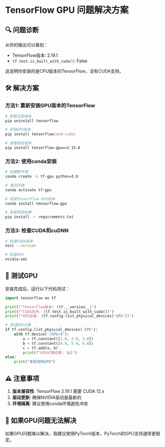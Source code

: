 # TensorFlow GPU 问题解决方案

## 🔍 问题诊断

从你的输出可以看到：
- TensorFlow版本: 2.19.1
- `tf.test.is_built_with_cuda()`: False

这说明你安装的是CPU版本的TensorFlow，没有CUDA支持。

## 🛠️ 解决方案

### 方法1: 重新安装GPU版本的TensorFlow

```bash
# 卸载当前版本
pip uninstall tensorflow

# 安装GPU版本
pip install tensorflow[and-cuda]

# 或者指定版本
pip install tensorflow-gpu==2.15.0
```

### 方法2: 使用conda安装

```bash
# 创建新环境
conda create -n tf-gpu python=3.9

# 激活环境
conda activate tf-gpu

# 安装TensorFlow GPU版本
conda install tensorflow-gpu

# 安装其他依赖
pip install -r requirements.txt
```

### 方法3: 检查CUDA和cuDNN

```bash
# 检查CUDA版本
nvcc --version

# 检查GPU
nvidia-smi
```

## 🧪 测试GPU

安装完成后，运行以下代码测试：

```python
import tensorflow as tf

print(f"TensorFlow版本: {tf.__version__}")
print(f"CUDA支持: {tf.test.is_built_with_cuda()}")
print(f"GPU设备: {tf.config.list_physical_devices('GPU')}")

# 测试GPU计算
if tf.config.list_physical_devices('GPU'):
    with tf.device('/GPU:0'):
        a = tf.constant([1.0, 2.0, 3.0])
        b = tf.constant([4.0, 5.0, 6.0])
        c = tf.add(a, b)
        print(f"GPU计算结果: {c}")
else:
    print("未检测到GPU")
```

## ⚠️ 注意事项

1. **版本兼容性**: TensorFlow 2.19.1 需要 CUDA 12.x
2. **驱动更新**: 确保NVIDIA驱动是最新的
3. **环境隔离**: 建议使用conda环境避免冲突

## 🚀 如果GPU问题无法解决

如果GPU问题难以解决，我建议使用PyTorch版本，PyTorch的GPU支持通常更稳定。
